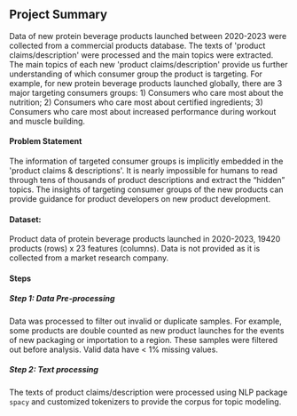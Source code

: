 ## Project Summary
Data of new protein beverage products launched between 2020-2023 were collected from a commercial products database. The texts of 'product claims/description' were processed and the main topics were extracted. The main topics of each new 'product claims/description' provide us further understanding of which consumer group the product is targeting. For example, for new protein beverage products launched globally, there are 3 major targeting consumers groups: 1) Consumers who care most about the nutrition; 2) Consumers who care most about certified ingredients; 3) Consumers who care most about increased performance during workout and muscle building.

#### Problem Statement
The information of targeted consumer groups is implicitly embedded in the 'product claims & descriptions'. It is nearly impossible for humans to read through tens of thousands of product descriptions and extract the “hidden” topics. The insights of targeting consumer groups of the new products can provide guidance for product developers on new product development.

#### Dataset:
Product data of protein beverage products launched in 2020-2023, 19420 products (rows) x 23 features (columns). Data is not provided as it is collected from a market research company.

#### Steps
##### Step 1: Data Pre-processing
Data was processed to filter out invalid or duplicate samples. For example, some products are double counted as new product launches for the events of new packaging or importation to a region. These samples were filtered out before analysis. Valid data have < 1% missing values.

##### Step 2: Text processing
The texts of product claims/description were processed using NLP package `spacy` and customized tokenizers to provide the corpus for topic modeling.


